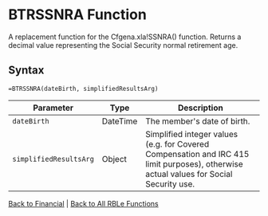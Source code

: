 # BTRSSNRA Function

A replacement function for the Cfgena.xla!SSNRA() function.  Returns a decimal value representing the Social Security normal retirement age.

## Syntax

```excel
=BTRSSNRA(dateBirth, simplifiedResultsArg)
```

Parameter | Type | Description
---|---|---
`dateBirth` | DateTime | The member's date of birth.
`simplifiedResultsArg` | Object | Simplified integer values (e.g. for Covered Compensation and IRC 415 limit purposes), otherwise actual values for Social Security use.

[Back to Financial](RBLeFinancial.md) | [Back to All RBLe Functions](RBLe.md#function-documentation)